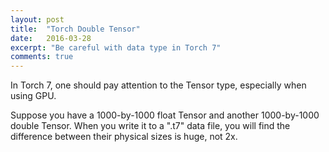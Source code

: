 ```yaml
---
layout: post
title:  "Torch Double Tensor"
date:   2016-03-28
excerpt: "Be careful with data type in Torch 7"
comments: true
---
```


In Torch 7, one should pay attention to the Tensor type, especially when using GPU.

Suppose you have a 1000-by-1000 float Tensor and another 1000-by-1000 double Tensor. When you write it to a ".t7" data file, you will find the difference between their physical sizes is huge, not 2x.    
